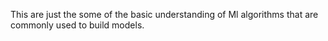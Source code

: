 This are just the some of the basic understanding of Ml algorithms that are commonly used to build models.
